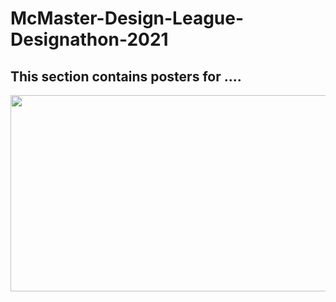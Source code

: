 # McMaster-Design-League-Designathon-2021

## This section contains posters for ....


<img src="/mdl_merch.png" width="512" height="314">
